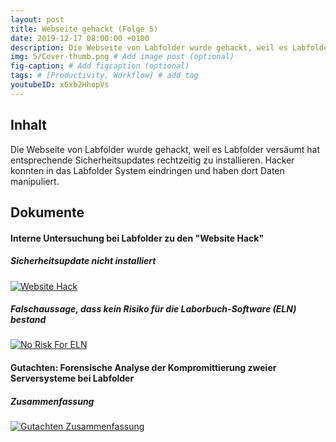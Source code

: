 ```yaml
---
layout: post
title: Webseite gehackt (Folge 5)
date: 2019-12-17 08:00:00 +0100
description: Die Webseite von Labfolder wurde gehackt, weil es Labfolder versäumt hat entsprechende Sicherheitsupdates rechtzeitig zu installieren. Hacker konnten in das Labfolder System eindringen und haben dort Daten manipuliert.
img: 5/Cover-thumb.png # Add image post (optional)
fig-caption: # Add figcaption (optional)
tags: # [Productivity, Workflow] # add tag
youtubeID: xGxb2HhopVs
---
```


## Inhalt

Die Webseite von Labfolder wurde gehackt, weil es Labfolder versäumt hat entsprechende Sicherheitsupdates rechtzeitig zu installieren. Hacker konnten in das Labfolder System eindringen und haben dort Daten manipuliert.

## Dokumente

#### Interne Untersuchung bei Labfolder zu den "Website Hack"

##### Sicherheitsupdate nicht installiert
<a href="{{site.baseurl}}/assets/img/5/Website-Hack.png" target="_blank">
  <img src="{{site.baseurl}}/assets/img/5/Website-Hack.png" alt="Website Hack" title="Website Hack" class="image-link" />
</a>

##### Falschaussage, dass kein Risiko für die Laborbuch-Software (ELN) bestand
<a href="{{site.baseurl}}/assets/img/5/No-Risk-For-ELN.png" target="_blank">
  <img src="{{site.baseurl}}/assets/img/5/No-Risk-For-ELN.png" alt="No Risk For ELN" title="No Risk For ELN" class="image-link" />
</a>


#### Gutachten: Forensische Analyse der Kompromittierung zweier Serversysteme bei Labfolder

##### Zusammenfassung
<a href="{{site.baseurl}}/assets/img/5/Gutachten-Zusammenfassung.png" target="_blank">
  <img src="{{site.baseurl}}/assets/img/5/Gutachten-Zusammenfassung.png" alt="Gutachten Zusammenfassung" title="Gutachten Zusammenfassung" class="image-link" />
</a>
